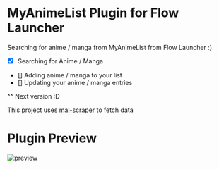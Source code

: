 # MyAnimeList Plugin for Flow Launcher
Searching for anime / manga from MyAnimeList from Flow Launcher :)

- [x] Searching for Anime / Manga
- [] Adding anime / manga to your list
- [] Updating your anime / manga entries

^^ Next version :D

This project uses [mal-scraper](https://www.npmjs.com/package/mal-scraper) to fetch data

# Plugin Preview
![preview](https://github.com/NothingHollow/Flow_Launcher-MyAnimeList/public/preview.png)
